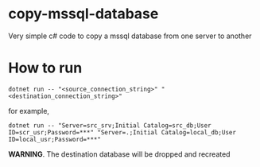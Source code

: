 # copy-mssql-database
Very simple c# code to copy a mssql database from one server to another

# How to run

`dotnet run -- "<source_connection_string>" "<destination_connection_string>"`

for example, 

`dotnet run -- "Server=src_srv;Initial Catalog=src_db;User ID=scr_usr;Password=***" "Server=.;Initial Catalog=local_db;User ID=local_usr;Password=***"`

**WARNING**. The destination database will be dropped and recreated

